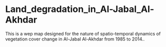 # Land_degradation_in_Al-Jabal_Al-Akhdar
This is a wep map designed for the nature of spatio-temporal dynamics of vegetation cover change in Al-Jabal Al-Akhdar from 1985 to 2014..
